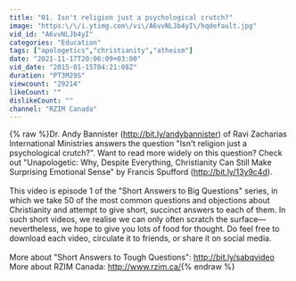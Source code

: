 ```yaml
---
title: "01. Isn't religion just a psychological crutch?"
image: "https:\/\/i.ytimg.com\/vi\/A6vvNLJb4yI\/hqdefault.jpg"
vid_id: "A6vvNLJb4yI"
categories: "Education"
tags: ["apologetics","christianity","atheism"]
date: "2021-11-17T20:06:09+03:00"
vid_date: "2015-01-15T04:21:08Z"
duration: "PT3M29S"
viewcount: "29214"
likeCount: ""
dislikeCount: ""
channel: "RZIM Canada"
---
```

{% raw %}Dr. Andy Bannister (<a rel="nofollow" target="blank" href="http://bit.ly/andybannister)">http://bit.ly/andybannister)</a> of Ravi Zacharias International Ministries answers the question &quot;Isn't religion just a psychological crutch?&quot;. Want to read more widely on this question? Check out &quot;Unapologetic: Why, Despite Everything, Christianity Can Still Make Surprising Emotional Sense&quot; by Francis Spufford (<a rel="nofollow" target="blank" href="http://bit.ly/13y9c4d).">http://bit.ly/13y9c4d).</a><br /><br />This video is episode 1 of the &quot;Short Answers to Big Questions&quot; series, in which we take 50 of the most common questions and objections about Christianity and attempt to give short, succinct answers to each of them. In such short videos, we realise we can only often scratch the surface—nevertheless, we hope to give you lots of food for thought. Do feel free to download each video, circulate it to friends, or share it on social media.<br /><br />More about &quot;Short Answers to Tough Questions&quot;: <a rel="nofollow" target="blank" href="http://bit.ly/sabqvideo">http://bit.ly/sabqvideo</a><br />More about RZIM Canada: <a rel="nofollow" target="blank" href="http://www.rzim.ca/">http://www.rzim.ca/</a>{% endraw %}
